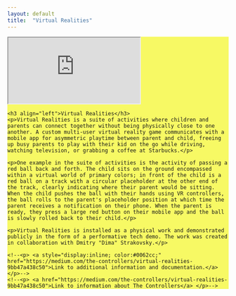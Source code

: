 ```yaml
---
layout: default
title:  "Virtual Realities"
---
```


<div class="row justify-center" style="background-color: #f7f964;">
  <div class="right">
    <div class="row">
      <!-- 16:9 aspect ratio -->
      <div class="embed-responsive embed-responsive-16by9">
        <iframe class="embed-responsive-item" src="https://player.vimeo.com/video/298001689" webkitallowfullscreen mozallowfullscreen allowfullscreen ></iframe>
      </div>
    </div>

    <h3 align="left">Virtual Realities</h3>
    <p>Virtual Realities is a suite of activities where children and parents can connect together without being physically close to one another. A custom multi-user virtual reality game communicates with a mobile app for asymmetric playtime between parent and child, freeing up busy parents to play with their kid on the go while driving, watching television, or grabbing a coffee at Starbucks.</p>

    <p>One example in the suite of activities is the activity of passing a red ball back and forth. The child sits on the ground encompassed within a virtual world of primary colors; in front of the child is a red ball on a track with a circular placeholder at the other end of the track, clearly indicating where their parent would be sitting. When the child pushes the ball with their hands using VR controllers, the ball rolls to the parent's placeholder position at which time the parent receives a notification on their phone. When the parent is ready, they press a large red button on their mobile app and the ball is slowly rolled back to their child.</p>

    <p>Virtual Realities is installed as a physical work and demonstrated publicly in the form of a performative tech demo. The work was created in collaboration with Dmitry "Dima" Strakovsky.</p>

    <!--<p> <a style="display:inline; color:#0062cc;" href="https://medium.com/the-controllers/virtual-realities-9bb47a438c50">Link to additional information and documentation.</a></p>-->
    <!--<p> <a href="https://medium.com/the-controllers/virtual-realities-9bb47a438c50">Link to information about The Controllers</a> </p>-->
  </div>
</div>
